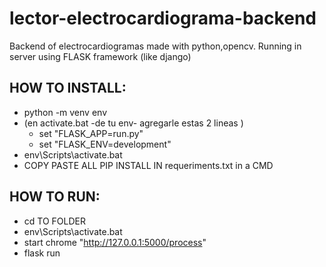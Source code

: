 ﻿# lector-electrocardiograma-backend
Backend of electrocardiogramas made with python,opencv. Running in server using FLASK framework (like django)

## HOW TO INSTALL:
- python -m venv env
- (en activate.bat -de tu env- agregarle estas 2 lineas )
  - set "FLASK_APP=run.py"
  - set "FLASK_ENV=development"
- env\Scripts\activate.bat
- COPY PASTE ALL PIP INSTALL IN requeriments.txt in a CMD

## HOW TO RUN:
- cd TO FOLDER
- env\Scripts\activate.bat
- start chrome "http://127.0.0.1:5000/process"
- flask run
